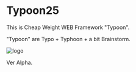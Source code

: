 # Typoon25

This is Cheap Weight WEB Framework "Typoon".
 
 "Typoon" are Typo + Typhoon + a bit Brainstorm.
 
 ![logo](https://github.com/user-attachments/assets/a1f95a6a-1a14-47a1-8cc7-1e3fb643c1ff)

 Ver Alpha.

